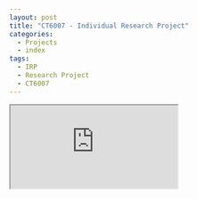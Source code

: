 ```yaml
---
layout: post
title: "CT6007 - Individual Research Project"
categories:
  - Projects
  - index
tags:
  - IRP
  - Research Project
  - CT6007
---
```



<iframe src="https://docs.google.com/document/d/e/2PACX-1vTv8taWIDsNDzyL4UsmWYb3w_mAYw38201dNzImWu76x_H1hzze3Q8canQLzGqL3w/pub?embedded=true"></iframe>
